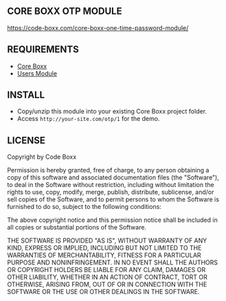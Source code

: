 ## CORE BOXX OTP MODULE
https://code-boxx.com/core-boxx-one-time-password-module/

## REQUIREMENTS
* [Core Boxx](https://github.com/code-boxx/Core-Boxx-PHP-Framework/tree/main/core)
* [Users Module](https://github.com/code-boxx/Core-Boxx-PHP-Framework/tree/main/users)
 
## INSTALL
* Copy/unzip this module into your existing Core Boxx project folder.
* Access `http://your-site.com/otp/1` for the demo.

## LICENSE
Copyright by Code Boxx

Permission is hereby granted, free of charge, to any person obtaining a copy
of this software and associated documentation files (the "Software"), to deal
in the Software without restriction, including without limitation the rights
to use, copy, modify, merge, publish, distribute, sublicense, and/or sell
copies of the Software, and to permit persons to whom the Software is
furnished to do so, subject to the following conditions:

The above copyright notice and this permission notice shall be included in all
copies or substantial portions of the Software.

THE SOFTWARE IS PROVIDED "AS IS", WITHOUT WARRANTY OF ANY KIND, EXPRESS OR
IMPLIED, INCLUDING BUT NOT LIMITED TO THE WARRANTIES OF MERCHANTABILITY,
FITNESS FOR A PARTICULAR PURPOSE AND NONINFRINGEMENT. IN NO EVENT SHALL THE
AUTHORS OR COPYRIGHT HOLDERS BE LIABLE FOR ANY CLAIM, DAMAGES OR OTHER
LIABILITY, WHETHER IN AN ACTION OF CONTRACT, TORT OR OTHERWISE, ARISING FROM,
OUT OF OR IN CONNECTION WITH THE SOFTWARE OR THE USE OR OTHER DEALINGS IN THE
SOFTWARE.
